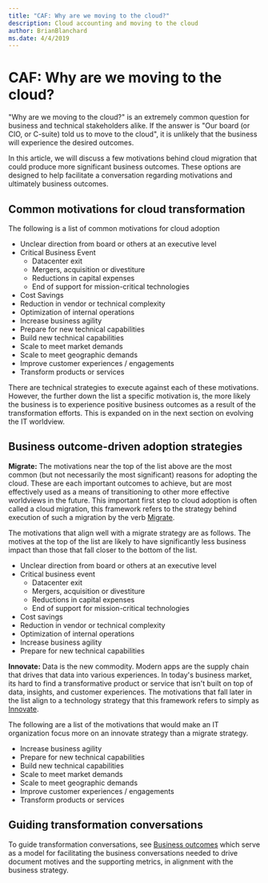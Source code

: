 ```yaml
---
title: "CAF: Why are we moving to the cloud?"
description: Cloud accounting and moving to the cloud
author: BrianBlanchard
ms.date: 4/4/2019
---
```


<!-- markdownlint-disable MD026 -->

# CAF: Why are we moving to the cloud?

"Why are we moving to the cloud?" is an extremely common question for business and technical stakeholders alike.
If the answer is "Our board (or CIO, or C-suite) told us to move to the cloud", it is unlikely that the business will experience the desired outcomes.

In this article, we will discuss a few motivations behind cloud migration that could produce more significant business outcomes. These options are designed to help facilitate a conversation regarding motivations and ultimately business outcomes.

## Common motivations for cloud transformation

The following is a list of common motivations for cloud adoption

- Unclear direction from board or others at an executive level
- Critical Business Event
  - Datacenter exit
  - Mergers, acquisition or divestiture
  - Reductions in capital expenses
  - End of support for mission-critical technologies
- Cost Savings
- Reduction in vendor or technical complexity
- Optimization of internal operations
- Increase business agility
- Prepare for new technical capabilities
- Build new technical capabilities
- Scale to meet market demands
- Scale to meet geographic demands
- Improve customer experiences / engagements
- Transform products or services

There are technical strategies to execute against each of these motivations. However, the further down the list a specific motivation is, the more likely the business is to experience positive business outcomes as a result of the transformation efforts. This is expanded on in the next section on evolving the IT worldview.

## Business outcome-driven adoption strategies

**Migrate:** The motivations near the top of the list above are the most common (but not necessarily the most significant) reasons for adopting the cloud. These are each important outcomes to achieve, but are most effectively used as a means of transitioning to other more effective worldviews in the future. This important first step to cloud adoption is often called a cloud migration, this framework refers to the strategy behind execution of such a migration by the verb [Migrate](../getting-started/migrate.md).

The motivations that align well with a migrate strategy are as follows. The motives at the top of the list are likely to have significantly less business impact than those that fall closer to the bottom of the list.

- Unclear direction from board or others at an executive level
- Critical business event
  - Datacenter exit
  - Mergers, acquisition or divestiture
  - Reductions in capital expenses
  - End of support for mission-critical technologies
- Cost savings
- Reduction in vendor or technical complexity
- Optimization of internal operations
- Increase business agility
- Prepare for new technical capabilities

**Innovate:** Data is the new commodity. Modern apps are the supply chain that drives that data into various experiences. In today's business market, its hard to find a transformative product or service that isn't built on top of data, insights, and customer experiences. The motivations that fall later in the list align to a technology strategy that this framework refers to simply as [Innovate](../getting-started/innovate.md).

The following are a list of the motivations that would make an IT organization focus more on an innovate strategy than a migrate strategy.

- Increase business agility
- Prepare for new technical capabilities
- Build new technical capabilities
- Scale to meet market demands
- Scale to meet geographic demands
- Improve customer experiences / engagements
- Transform products or services

## Guiding transformation conversations

To guide transformation conversations, see [Business outcomes](business-outcomes/overview.md) which serve as a model for facilitating the business conversations needed to drive document motives and the supporting metrics, in alignment with the business strategy.
